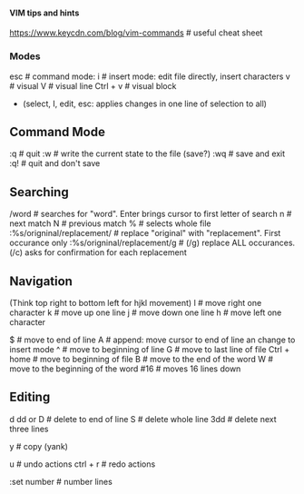 #### VIM tips and hints
https://www.keycdn.com/blog/vim-commands  # useful cheat sheet


### Modes ### 
esc  # command mode: 
i  # insert mode: edit file directly, insert characters
v  # visual
V  # visual line
Ctrl + v  # visual block
- (select, I, edit, esc: applies changes in one line of selection to all)

## Command Mode ##
:q  # quit
:w  # write the current state to the file (save?)
:wq  # save and exit
:q!  # quit and don't save


## Searching ##
/word  # searches for "word". Enter brings cursor to first letter of search
    n  # next match
    N  # previous match
%  # selects whole file
:%s/origninal/replacement/  # replace "original" with "replacement". First occurance only 
:%s/origninal/replacement/g  # (/g) replace ALL occurances. (/c) asks for confirmation for each replacement


## Navigation ##
(Think top right to bottom left for hjkl movement)
l  # move right one character
k  # move up one line
j  # move down one line
h  # move left one character

$  # move to end of line
  A  # append: move cursor to end of line an change to insert mode
^  # move to beginning of line
G  # move to last line of file 
Ctrl + home  # move to beginning of file
B  # move to the end of the word
W  # move to the beginning of the word
#16  # moves 16 lines down

## Editing ##
d
dd or D  # delete to end of line
S  # delete whole line
3dd  # delete next three lines

y  # copy (yank)

u  # undo actions
ctrl + r  # redo actions

:set number  # number lines


